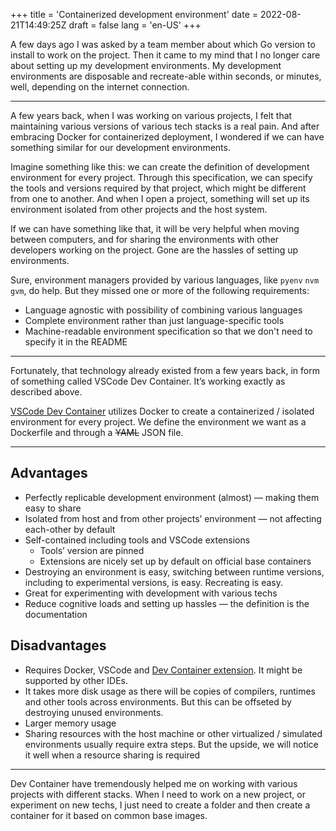 +++
title = 'Containerized development environment'
date = 2022-08-21T14:49:25Z
draft = false
lang = 'en-US'
+++

A few days ago I was asked by a team member about which Go version to install to work on the project. Then it came to my mind that I no longer care about setting up my development environments. My development environments are disposable and recreate-able within seconds, or minutes, well, depending on the internet connection.

---

A few years back, when I was working on various projects, I felt that maintaining various versions of various tech stacks is a real pain. And after embracing Docker for containerized deployment, I wondered if we can have something similar for our development environments.

Imagine something like this: we can create the definition of development environment for every project. Through this specification, we can specify the tools and versions required by that project, which might be different from one to another. And when I open a project, something will set up its environment isolated from other projects and the host system.

If we can have something like that, it will be very helpful when moving between computers, and for sharing the environments with other developers working on the project. Gone are the hassles of setting up environments.

Sure, environment managers provided by various languages, like `pyenv` `nvm` `gvm`, do help. But they missed one or more of the following requirements: 

- Language agnostic with possibility of combining various languages
- Complete environment rather than just language-specific tools
- Machine-readable environment specification so that we don't need to specify it in the README

---

Fortunately, that technology already existed from a few years back, in form of something called VSCode Dev Container. It’s working exactly as described above.

[VSCode Dev Container](https://code.visualstudio.com/docs/devcontainers/containers) utilizes Docker to create a containerized / isolated environment for every project. We define the environment we want as a Dockerfile and through a ~~YAML~~ JSON file.

---

## Advantages

- Perfectly replicable development environment (almost) — making them easy to share
- Isolated from host and from other projects’ environment — not affecting each-other by default
- Self-contained including tools and VSCode extensions
    - Tools’ version are pinned
    - Extensions are nicely set up by default on official base containers
- Destroying an environment is easy, switching between runtime versions, including to experimental versions, is easy. Recreating is easy.
- Great for experimenting with development with various techs
- Reduce cognitive loads and setting up hassles — the definition is the documentation

## Disadvantages

- Requires Docker, VSCode and [Dev Container extension](https://marketplace.visualstudio.com/items?itemName=ms-vscode-remote.remote-containers). It might be supported by other IDEs.
- It takes more disk usage as there will be copies of compilers, runtimes and other tools across environments. But this can be offseted by destroying unused environments.
- Larger memory usage
- Sharing resources with the host machine or other virtualized / simulated environments usually require extra steps. But the upside, we will notice it well when a resource sharing is required

---

Dev Container have tremendously helped me on working with various projects with different stacks. When I need to work on a new project, or experiment on new techs, I just need to create a folder and then create a container for it based on common base images.
